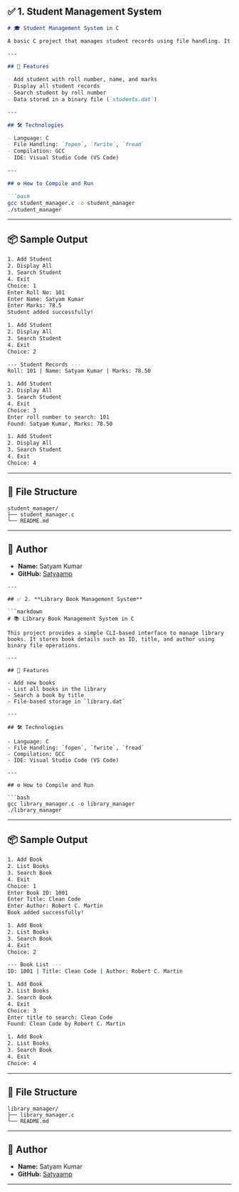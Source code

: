 ## ✅ 1. **Student Management System**

````markdown
# 🎓 Student Management System in C

A basic C project that manages student records using file handling. It allows users to add, display, and search students through a simple console interface.

---

## 🚀 Features

- Add student with roll number, name, and marks
- Display all student records
- Search student by roll number
- Data stored in a binary file (`students.dat`)

---

## 🛠 Technologies

- Language: C
- File Handling: `fopen`, `fwrite`, `fread`
- Compilation: GCC
- IDE: Visual Studio Code (VS Code)

---

## ⚙️ How to Compile and Run

```bash
gcc student_manager.c -o student_manager
./student_manager
````

---

## 📦 Sample Output

```bash
1. Add Student
2. Display All
3. Search Student
4. Exit
Choice: 1
Enter Roll No: 101
Enter Name: Satyam Kumar
Enter Marks: 78.5
Student added successfully!

1. Add Student
2. Display All
3. Search Student
4. Exit
Choice: 2

--- Student Records ---
Roll: 101 | Name: Satyam Kumar | Marks: 78.50

1. Add Student
2. Display All
3. Search Student
4. Exit
Choice: 3
Enter roll number to search: 101
Found: Satyam Kumar, Marks: 78.50

1. Add Student
2. Display All
3. Search Student
4. Exit
Choice: 4
```

---

## 📁 File Structure

```
student_manager/
├── student_manager.c
└── README.md
```

---

## 👤 Author

* **Name:** Satyam Kumar
* **GitHub:** [Satyaamp](https://github.com/Satyaamp)

```
---

## ✅ 2. **Library Book Management System**

```markdown
# 📚 Library Book Management System in C

This project provides a simple CLI-based interface to manage library books. It stores book details such as ID, title, and author using binary file operations.

---

## 🚀 Features

- Add new books
- List all books in the library
- Search a book by title
- File-based storage in `library.dat`

---

## 🛠 Technologies

- Language: C
- File Handling: `fopen`, `fwrite`, `fread`
- Compilation: GCC
- IDE: Visual Studio Code (VS Code)

---

## ⚙️ How to Compile and Run

```bash
gcc library_manager.c -o library_manager
./library_manager
````

---

## 📦 Sample Output

```bash
1. Add Book
2. List Books
3. Search Book
4. Exit
Choice: 1
Enter Book ID: 1001
Enter Title: Clean Code
Enter Author: Robert C. Martin
Book added successfully!

1. Add Book
2. List Books
3. Search Book
4. Exit
Choice: 2

--- Book List ---
ID: 1001 | Title: Clean Code | Author: Robert C. Martin

1. Add Book
2. List Books
3. Search Book
4. Exit
Choice: 3
Enter title to search: Clean Code
Found: Clean Code by Robert C. Martin

1. Add Book
2. List Books
3. Search Book
4. Exit
Choice: 4
```

---

## 📁 File Structure

```
library_manager/
├── library_manager.c
└── README.md
```

---

## 👤 Author

* **Name:** Satyam Kumar
* **GitHub:** [Satyaamp](https://github.com/Satyaamp)

---